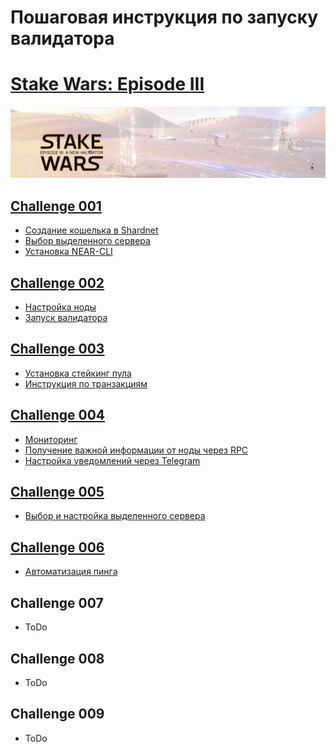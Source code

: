 # Пошаговая инструкция по запуску валидатора
# [Stake Wars: Episode III](https://github.com/near/stakewars-iii)
![](https://github.com/BTCSecure/stakewars-3/blob/main/images/1.png)
## [Challenge 001](https://github.com/BTCSecure/stakewars-3/blob/main/challenge-001.md)
* [Создание кошелька в Shardnet](https://github.com/BTCSecure/stakewars-3/blob/main/challenge-001.md#%D1%81%D0%BE%D0%B7%D0%B4%D0%B0%D0%BD%D0%B8%D0%B5-%D0%BA%D0%BE%D1%88%D0%B5%D0%BB%D1%8C%D0%BA%D0%B0)
* [Выбор выделенного сервера](https://github.com/BTCSecure/stakewars-3/blob/main/challenge-001.md#%D0%B2%D1%8B%D0%B1%D0%BE%D1%80-%D0%B2%D1%8B%D0%B4%D0%B5%D0%BB%D0%B5%D0%BD%D0%BD%D0%BE%D0%B3%D0%BE-%D1%81%D0%B5%D1%80%D0%B2%D0%B5%D1%80%D0%B0)
* [Установка NEAR-CLI](https://github.com/BTCSecure/stakewars-3/blob/main/challenge-001.md#%D1%83%D1%81%D1%82%D0%B0%D0%BD%D0%BE%D0%B2%D0%BA%D0%B0-near-cli)
## [Challenge 002](https://github.com/BTCSecure/stakewars-3/blob/main/challenge-002.md)
* [Настройка ноды](https://github.com/BTCSecure/stakewars-3/blob/main/challenge-002.md#%D0%BD%D0%B0%D1%81%D1%82%D1%80%D0%BE%D0%B9%D0%BA%D0%B0-%D0%BD%D0%BE%D0%B4%D1%8B)
* [Запуск валидатора](https://github.com/BTCSecure/stakewars-3/blob/main/challenge-002.md#%D0%BD%D0%B0%D1%81%D1%82%D1%80%D0%BE%D0%B9%D0%BA%D0%B0-%D0%BD%D0%BE%D0%B4%D1%8B)
## [Challenge 003](https://github.com/BTCSecure/stakewars-3/blob/main/challenge-003.md)
* [Установка стейкинг пула](https://github.com/BTCSecure/stakewars-3/blob/main/challenge-003.md#%D1%83%D1%81%D1%82%D0%B0%D0%BD%D0%BE%D0%B2%D0%BA%D0%B0-%D1%81%D1%82%D0%B5%D0%B9%D0%BA%D0%B8%D0%BD%D0%B3-%D0%BF%D1%83%D0%BB%D0%B0)
* [Инструкция по транзакциям](https://github.com/BTCSecure/stakewars-3/blob/main/challenge-003.md#%D1%83%D1%81%D1%82%D0%B0%D0%BD%D0%BE%D0%B2%D0%BA%D0%B0-%D1%81%D1%82%D0%B5%D0%B9%D0%BA%D0%B8%D0%BD%D0%B3-%D0%BF%D1%83%D0%BB%D0%B0)
## [Challenge 004](https://github.com/BTCSecure/stakewars-3/blob/main/challenge-004.md)
* [Мониторинг](https://github.com/BTCSecure/stakewars-3/blob/main/challenge-004.md#%D0%BC%D0%BE%D0%BD%D0%B8%D1%82%D0%BE%D1%80%D0%B8%D0%BD%D0%B3)
* [Получение важной информации от ноды через RPC](https://github.com/BTCSecure/stakewars-3/blob/main/challenge-004.md#rpc)
* [Настройка уведомлений через Telegram](https://github.com/BTCSecure/stakewars-3/blob/main/challenge-004.md#rpc)
## [Challenge 005](https://github.com/BTCSecure/stakewars-3/blob/main/challenge-005.md)
* [Выбор и настройка выделенного сервера](https://github.com/BTCSecure/stakewars-3/blob/main/challenge-005.md#%D0%BF%D0%BE%D0%BA%D1%83%D0%BF%D0%BA%D0%B0-vps)
## [Challenge 006](https://github.com/BTCSecure/stakewars-3/blob/main/challenge-006.md)
* [Автоматизация пинга](https://github.com/BTCSecure/stakewars-3/blob/main/challenge-005.md#%D0%BF%D0%BE%D0%BA%D1%83%D0%BF%D0%BA%D0%B0-vps)
## Challenge 007
* ToDo
## Challenge 008
* ToDo
## Challenge 009
* ToDo
